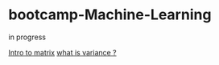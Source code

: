 # bootcamp-Machine-Learning
in progress<br>

[Intro to matrix](https://www.youtube.com/watch?v=yRwQ7A6jVLk&list=PLmqUUxWAllkGD6tKpbDgi7S4e45NYt_57)
[what is variance ? ](https://www.youtube.com/watch?v=akXkj-7U-40)